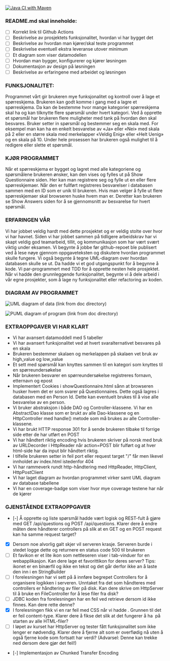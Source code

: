 [![Java CI with Maven](https://github.com/kristiania-pgr203-2021/pgr203-exam-ssovesen/actions/workflows/maven.yml/badge.svg)](https://github.com/kristiania-pgr203-2021/pgr203-exam-ssovesen/actions/workflows/maven.yml)

### README.md skal inneholde:

* [ ] Korrekt link til Github Actions
* [ ] Beskrivelse av prosjektets funksjonalitet, hvordan vi har bygget det
* [ ] Beskrivelse av hvordan man kjører/skal teste programmet
* [ ] Beskrivelse eventuell ekstra leveranse utover minimum
* [ ] Et diagram som viser datamodellen
* [ ] Hvordan man bygger, konfigurerer og kjører løsningen
* [ ] Dokumentasjon av design på løsningen
* [ ] Beskrivelse av erfaringene med arbeidet og løsningen

### FUNKSJONALITET:

Programmet vårt gir brukeren mye funksjonalitet og kontroll over å lage et spørreskjema. Brukeren kan godt komme i gang med a lagre et spørreskjema. Da kan de bestemme hvor mange kategorier spørreskjema skal ha og kan tilknytte flere spørsmål under hvert kategori. Ved å opprette et spørsmål har brukeren flere muligheter med tank på hvordan den skal besvares. Bruker setter in spørsmål og bestemmer seg en skala med. For eksempel man kan ha en enkelt besvarelse av «Ja» eller «Nei» med skala på 2 eller en større skala med merkelapper «Veldig Enig» eller «Helt Uenig» og en skala på 10. Under hele prosessen har brukeren også mulighet til å redigere eller slette et spørsmål.

### KJØR PROGRAMMET
Når et spørreskjema er bygget og lagret med alle kategoriene og spørsmålene brukeren ønsker, kan den vises og fylles ut på Show Questionnaire siden. Her kan man registrere seg og fylle ut en eller flere spørreskjemaer. Når den er fullført registreres besvarelser i databasen sammen med en ID som er unik til brukeren. Hvis man velger å fylle ut flere spørreskjemaer skal browseren huske hvem man er. Deretter kan brukeren se Show Answers siden for å se gjennomsnitt av besvarelse for hvert spørsmål.

### ERFARINGEN VÅR
Vi har jobbet veldig hardt med dette prosjektet og er veldig stolte over hvor vi har havnet. Siden vi har jobbet sammen på tidligere arbeidskrav har vi skapt veldig god teamarbeid, tillit, og kommunikasjon som har vært svært viktig under eksamen. Vi begynte å jobbe før github-repoet ble publisert ved å lese nøye gjennom oppgaveteksten og diskutere hvordan programmet skulle fungere. Vi også begynte å tegne UML-diagram over hvordan databasen skulle se ut. Da hadde vi et god utgangspunkt for å begynne å kode. Vi par-programmert med TDD for å opprette nesten hele prosjektet. Når vi hadde den grunnleggende funksjonalitet, begynte vi å dele arbeid i vår egne prosjekter, som å lage ny funksjonalitet eller refactoring av koden.

### DIAGRAM AV PROGRAMMET
![UML diagram of data (link from doc directory)](UML.png)

![PUML diagram of program (link from doc directory)](PUML.png)


### EXTRAOPPGAVER VI HAR KLART
- Vi har avansert datamoddell med 5 tabeller
- Vi har avansert funksjonalitet ved at hvert svaralternativet besvares på en skala 
- Brukeren bestemmer skalaen og merkelappen på skalaen vet bruk av high_value og low_value
- Et sett med spørsmål kan knyttes sammen til en kategori som knyttes til en spørreundersøkelse
- Når brukeren besvarer en spørreundersøkelse registreres fornavn, etternavn og epost
- Implementert Cookies i showQuestionnaire.html sånn at browseren husker hvem det er som svarer på Questionnaires. Dette også lagres i databasen med en Person Id. Dette kan eventuelt brukes til å vise alle besvarelse av en person.
- Vi bruker abstraksjon i både DAO og Controller-klassene. Vi har en AbstractDao klasse som er brukt av alle Dao-klassene og en HttpController med handle() metode som må brukes av alle Controller-klassene.
- Vi har brukt HTTP response 301 for å sende brukeren tilbake til forrige side etter de har utført en POST 
- Vi har håndtert riktig encoding hvis brukeren skriver på norsk med bruk av URLDecorder i HttpReader når action=POST blir fulført og at hver html-side har <html lang="no"> da input blir håndtert riktig.
- I tilfelle brukeren setter in feil port eller request target "/" får men likevel innholdet av index.html istedenfor 404
- Vi har rammeverk rundt http-håndtering med HttpReader, HttpClient, HttpPostClient
- Vi har laget diagram av hvordan programmet virker samt UML diagram av database tabellene
- Vi har en coverage-badge som viser hvor mye coverage testene har når de kjører

### GJENSTÅENDE EXTRAOPPGAVER

* [-] Å opprette og liste spørsmål hadde vært logisk og REST-fult å gjøre med GET /api/questions og POST /api/questions. Klarer dere å endre måten dere håndterer controllers på slik at en GET og en POST request kan ha samme request target?
* [x] Dersom noe alvorlig galt skjer vil serveren krasje. Serveren burde i stedet logge dette og returnere en status code 500 til brukeren
* [ ] Et favikon er et lite ikon som nettleseren viser i tab-vinduer for en webapplikasjon. Kan dere lage et favorittikon for deres server? Tips: ikonet er en binærfil og ikke en tekst og det går derfor ikke an å laste den inn i en StringBuilder
* [ ] I forelesningen har vi sett på å innføre begrepet Controllers for å organisere logikken i serveren. Unntaket fra det som håndteres med controllers er håndtering av filer på disk. Kan dere skrive om HttpServer til å bruke en FileController for å lese filer fra disk?
* [ ] JDBC koden fra forelesningen har en feil ved retrieve dersom id ikke finnes. Kan dere rette denne?
* [x] I forelesningen fikk vi en rar feil med CSS når vi hadde <!DOCTYPE html>. Grunnen til det er feil content-type. Klarer dere å fikse det slik at det fungerer å ha <!DOCTYPE html> på starten av alle HTML-filer?
* [ ] I løpet av kurset har HttpServer og tester fått funksjonalitet som ikke lenger er nødvendig. Klarer dere å fjerne alt som er overflødig nå uten å også fjerne kode som fortsatt har verdi? (Advarsel: Denne kan trekke ned dersom dere gjør det feil!)
* [-] Implementasjon av Chunked Transfer Encoding
